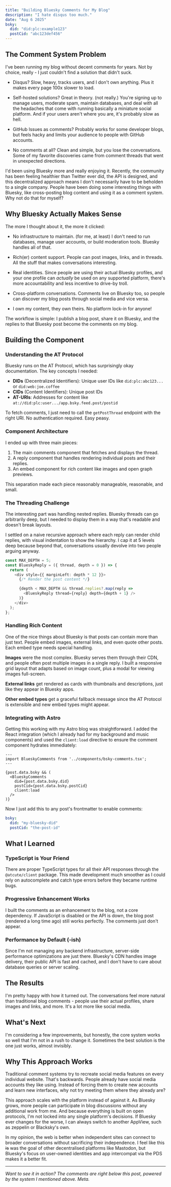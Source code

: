 ```yaml
---
title: "Building Bluesky Comments for My Blog"
description: "I hate disqus too much."
date: "Aug 6 2025"
bsky:
  did: "did:plc:example123"
  postCid: "abc123def456"
---
```


## The Comment System Problem

I've been running my blog without decent comments for years. Not by choice, really - I just couldn't find a solution that didn't suck.

* Disqus? Slow, heavy, tracks users, and I don't own anything. Plus it makes every page 100x slower to load.

* Self-hosted solutions? Great in theory. (not really.) You're signing up to manage users, moderate spam, maintain databases, and deal with all the headaches that come with running basically a miniature social platform. And if your users aren't where you are, it's probably slow as hell.

* GitHub Issues as comments? Probably works for some developer blogs, but feels hacky and limits your audience to people with GitHub accounts.

* No comments at all? Clean and simple, but you lose the conversations. Some of my favorite discoveries came from comment threads that went in unexpected directions.

I'd been using Bluesky more and really enjoying it. Recently, the community has been feeling healthier than Twitter ever did, the API is designed, and this decentralized approach means I don't necessarily have to be beholden to a single company. People have been doing some interesting things with Bluesky, like cross-posting blog content and using it as a comment system. Why not do that for myself?

## Why Bluesky Actually Makes Sense

The more I thought about it, the more it clicked:

* No infrastructure to maintain. (for me, at least) I don't need to run databases, manage user accounts, or build moderation tools. Bluesky handles all of that.

* Rich(er) content support. People can post images, links, and in threads. All the stuff that makes conversations interesting.

* Real identities. Since people are using their actual Bluesky profiles, and your one profile can *actually* be used on any supported platform, there's more accountability and less incentive to drive-by troll.

* Cross-platform conversations. Comments live on Bluesky too, so people can discover my blog posts through social media and vice versa.

* I own my content, they own theirs. No platform lock-in for anyone!

The workflow is simple: I publish a blog post, share it on Bluesky, and the replies to that Bluesky post become the comments on my blog.

## Building the Component

### Understanding the AT Protocol

Bluesky runs on the AT Protocol, which has surprisingly okay documentation. The key concepts I needed:

- **DIDs** (Decentralized Identifiers): Unique user IDs like `did:plc:abc123...` or `did:web:joe.coffee`
- **CIDs** (Content Identifiers): Unique post IDs
- **AT-URIs**: Addresses for content like `at://did:plc:user.../app.bsky.feed.post/postid`

To fetch comments, I just need to call the `getPostThread` endpoint with the right URI. No authentication required. Easy peasy.

### Component Architecture

I ended up with three main pieces:

1. The main comments component that fetches and displays the thread.
2. A reply component that handles rendering individual posts and their replies.
3. An embed component for rich content like images and open graph previews.

This separation made each piece reasonably manageable, reasonable, and small.

### The Threading Challenge

The interesting part was handling nested replies. Bluesky threads can go arbitrarily deep, but I needed to display them in a way that's readable and doesn't break layouts.

I settled on a naive recursive approach where each reply can render child replies, with visual indentation to show the hierarchy. I cap it at 5 levels deep because beyond that, conversations usually devolve into two people arguing anyway.

```typescript
const MAX_DEPTH = 5;
const BlueskyReply = ({ thread, depth = 0 }) => {
  return (
    <div style={{ marginLeft: depth * 12 }}>
      {/* Render the post content */}

      {depth < MAX_DEPTH && thread.replies?.map(reply =>
        <BlueskyReply thread={reply} depth={depth + 1} />
      )}
    </div>
  );
};
```

### Handling Rich Content

One of the nice things about Bluesky is that posts can contain more than just text. People embed images, external links, and even quote other posts. Each embed type needs special handling.

**Images** were the most complex. Bluesky serves them through their CDN, and people often post multiple images in a single reply. I built a responsive grid layout that adapts based on image count, plus a modal for viewing images full-screen.

**External links** get rendered as cards with thumbnails and descriptions, just like they appear in Bluesky apps.

**Other embed types** get a graceful fallback message since the AT Protocol is extensible and new embed types might appear.

### Integrating with Astro

Getting this working with my Astro blog was straightforward. I added the React integration (which I already had for my background and music components) and used the `client:load` directive to ensure the comment component hydrates immediately:

```astro
---
import BlueskyComments from '../components/bsky-comments.tsx';
---

{post.data.bsky && (
  <BlueskyComments
    did={post.data.bsky.did}
    postCid={post.data.bsky.postCid}
    client:load
  />
)}
```

Now I just add this to any post's frontmatter to enable comments:

```yaml
bsky:
  did: "my-bluesky-did"
  postCid: "the-post-id"
```

## What I Learned

### TypeScript is Your Friend

There are proper TypeScript types for all their API responses through the `@atcute/client` package. This made development much smoother as I could rely on autocomplete and catch type errors before they became runtime bugs.

### Progressive Enhancement Works

I built the comments as an enhancement to the blog, not a core dependency. If JavaScript is disabled or the API is down, the blog post (rendered a long time ago) still works perfectly. The comments just don't appear.

### Performance by Default (-ish)

Since I'm not managing any backend infrastructure, server-side performance optimizations are just there. Bluesky's CDN handles image delivery, their public API is fast and cached, and I don't have to care about database queries or server scaling.

## The Results

I'm pretty happy with how it turned out. The conversations feel more natural than traditional blog comments - people use their actual profiles, share images and links, and more. It's a lot more like social media.

## What's Next

I'm considering a few improvements, but honestly, the core system works so well that I'm not in a rush to change it. Sometimes the best solution is the one just works, almost invisibly.

## Why This Approach Works

Traditional comment systems try to recreate social media features on every individual website. That's backwards. People already have social media accounts they like using. Instead of forcing them to create new accounts and learn new interfaces, why not try meeting them where they already are?

This approach scales with the platform instead of against it. As Bluesky grows, more people can participate in blog discussions without any additional work from me. And because everything is built on open protocols, I'm not locked into any single platform's decisions. If Bluesky ever changes for the worse, I can always switch to another AppView, such as zeppelin or Blacksky's own.

In my opinion, the web is better when independent sites can connect to broader conversations without sacrificing their independence. I feel like this ~~is~~ was the goal of other decentralised platforms like Mastodon, but Bluesky's focus on user-owned identities and app intercompat via the PDS makes it a better fit.

---

*Want to see it in action? The comments are right below this post, powered by the system I mentioned above. Meta.*
